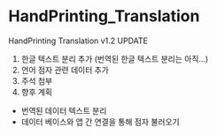 # HandPrinting_Translation

HandPrinting Translation v1.2 UPDATE

1. 한글 텍스트 분리 추가 (번역된 한글 텍스트 분리는 아직...)
2. 언어 점자 관련 데이터 추가
3. 주석 첨부
4. 향후 계획
- 번역된 데이터 텍스트 분리
- 데이터 베이스와 앱 간 연결을 통해 점자 불러오기
